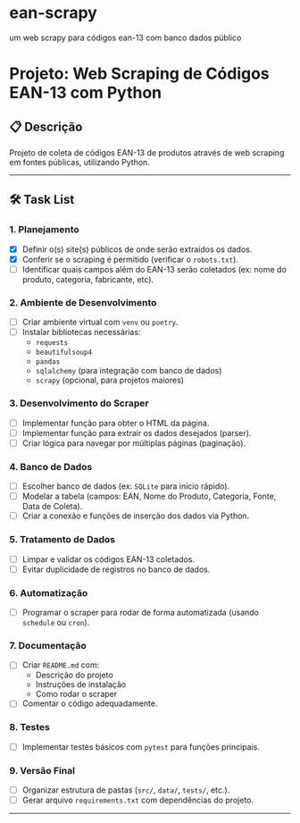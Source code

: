 # ean-scrapy
um web scrapy para códigos ean-13 com banco dados público

# Projeto: Web Scraping de Códigos EAN-13 com Python

## 📋 Descrição
Projeto de coleta de códigos EAN-13 de produtos através de web scraping em fontes públicas, utilizando Python.

---

## 🛠️ Task List

### 1. Planejamento
- [x] Definir o(s) site(s) públicos de onde serão extraídos os dados.
- [x] Conferir se o scraping é permitido (verificar o `robots.txt`).
- [ ] Identificar quais campos além do EAN-13 serão coletados (ex: nome do produto, categoria, fabricante, etc).

### 2. Ambiente de Desenvolvimento
- [ ] Criar ambiente virtual com `venv` ou `poetry`.
- [ ] Instalar bibliotecas necessárias:
  - `requests`
  - `beautifulsoup4`
  - `pandas`
  - `sqlalchemy` (para integração com banco de dados)
  - `scrapy` (opcional, para projetos maiores)

### 3. Desenvolvimento do Scraper
- [ ] Implementar função para obter o HTML da página.
- [ ] Implementar função para extrair os dados desejados (parser).
- [ ] Criar lógica para navegar por múltiplas páginas (paginação).

### 4. Banco de Dados
- [ ] Escolher banco de dados (ex: `SQLite` para início rápido).
- [ ] Modelar a tabela (campos: EAN, Nome do Produto, Categoria, Fonte, Data de Coleta).
- [ ] Criar a conexão e funções de inserção dos dados via Python.

### 5. Tratamento de Dados
- [ ] Limpar e validar os códigos EAN-13 coletados.
- [ ] Evitar duplicidade de registros no banco de dados.

### 6. Automatização
- [ ] Programar o scraper para rodar de forma automatizada (usando `schedule` ou `cron`).

### 7. Documentação
- [ ] Criar `README.md` com:
  - Descrição do projeto
  - Instruções de instalação
  - Como rodar o scraper
- [ ] Comentar o código adequadamente.

### 8. Testes
- [ ] Implementar testes básicos com `pytest` para funções principais.

### 9. Versão Final
- [ ] Organizar estrutura de pastas (`src/`, `data/`, `tests/`, etc.).
- [ ] Gerar arquivo `requirements.txt` com dependências do projeto.

---

